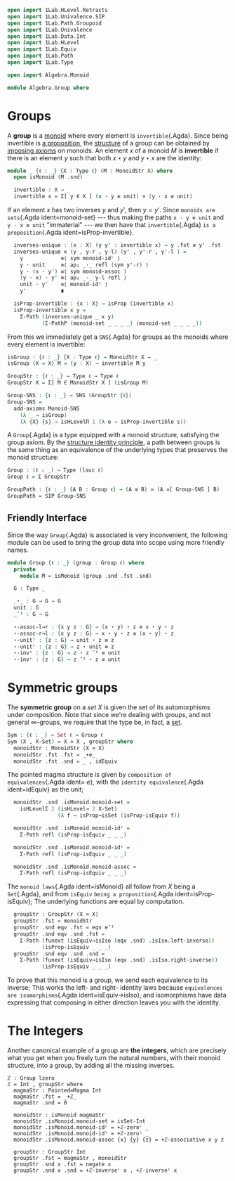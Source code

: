 ```agda
open import 1Lab.HLevel.Retracts
open import 1Lab.Univalence.SIP
open import 1Lab.Path.Groupoid
open import 1Lab.Univalence
open import 1Lab.Data.Int
open import 1Lab.HLevel
open import 1Lab.Equiv
open import 1Lab.Path
open import 1Lab.Type

open import Algebra.Monoid

module Algebra.Group where
```

# Groups

A **group** is a [monoid] where every element is `invertible`{.Agda}.
Since being invertible is [a proposition],
the [structure] of a group can be obtained by [imposing axioms] on
monoids. An element $x$ of a monoid $M$ is **invertible** if there is an
element $y$ such that both $x \star y$ and $y \star x$ are the identity:

[monoid]: agda://Algebra.Monoid
[structure]: agda://1Lab.Univalence.SIP#SNS
[a proposition]: agda://1Lab.HLevel#isProp
[imposing axioms]: 1Lab.Univalence.SIP.html#adding-axioms

```agda
module _ {ℓ : _} {X : Type ℓ} (M : MonoidStr X) where
  open isMonoid (M .snd)

  invertible : X → _
  invertible x = Σ[ y ∈ X ] (x · y ≡ unit) × (y · x ≡ unit)
```

If an element $x$ has two inverses $y$ and $y'$, then $y = y'$. Since
`monoids are sets`{.Agda ident=monoid-set} --- thus making the paths `x
· y ≡ unit` and `y · x ≡ unit` "immaterial" --- we then have that
`invertible`{.Agda} `is a proposition`{.Agda ident=isProp-invertible}.

```agda
  inverses-unique : (x : X) (y y' : invertible x) → y .fst ≡ y' .fst
  inverses-unique x (y , y-r , y-l) (y' , y'-r , y'-l ) =
    y            ≡⟨ sym monoid-idʳ ⟩
    y · unit     ≡⟨ ap₂ _·_ refl (sym y'-r) ⟩
    y · (x · y') ≡⟨ sym monoid-assoc ⟩
    (y · x) · y' ≡⟨ ap₂ _·_ y-l refl ⟩
    unit · y'    ≡⟨ monoid-idˡ ⟩
    y'           ∎

  isProp-invertible : {x : X} → isProp (invertible x)
  isProp-invertible x y =
    Σ-Path (inverses-unique _ x y)
           (Σ-PathP (monoid-set _ _ _ _) (monoid-set _ _ _ _))
```

From this we immediately get a `SNS`{.Agda} for groups as the monoids
where every element is invertible:

```agda
isGroup : {ℓ : _} {X : Type ℓ} → MonoidStr X → _
isGroup {X = X} M = (y : X) → invertible M y

GroupStr : {ℓ : _} → Type ℓ → Type ℓ
GroupStr X = Σ[ M ∈ MonoidStr X ] (isGroup M)

Group-SNS : {ℓ : _} → SNS (GroupStr {ℓ})
Group-SNS =
  add-axioms Monoid-SNS
    (λ _ → isGroup)
    (λ {X} {s} → isHLevelΠ 1 (λ e → isProp-invertible s))
```

A `Group`{.Agda} is a type equipped with a monoid structure, satisfying
the group axiom. By the [structure identity principle], a path between
groups is the same thing as an equivalence of the underlying types that
preserves the monoid structure:

[structure identity principle]: agda://1Lab.Univalence.SIP

```agda
Group : (ℓ : _) → Type (lsuc ℓ)
Group ℓ = Σ GroupStr

GroupPath : {ℓ : _} {A B : Group ℓ} → (A ≡ B) ≃ (A ≃[ Group-SNS ] B)
GroupPath = SIP Group-SNS
```

## Friendly Interface

Since the way `Group`{.Agda} is associated is very inconvenient, the
following module can be used to bring the group data into scope using
more friendly names.

```agda
module Group {ℓ : _} (group : Group ℓ) where
  private
    module M = isMonoid (group .snd .fst .snd)

  G : Type _

  _⋆_ : G → G → G
  unit : G
  _¯¹ : G → G

  ⋆-assoc-l→r : {x y z : G} → (x ⋆ y) ⋆ z ≡ x ⋆ y ⋆ z
  ⋆-assoc-r→l : {x y z : G} → x ⋆ y ⋆ z ≡ (x ⋆ y) ⋆ z
  ⋆-unitˡ : {z : G} → unit ⋆ z ≡ z
  ⋆-unitʳ : {z : G} → z ⋆ unit ≡ z
  ⋆-invˡ : {z : G} → z ⋆ z ¯¹ ≡ unit
  ⋆-invʳ : {z : G} → z ¯¹ ⋆ z ≡ unit
```

<!--
```
  G = group .fst

  -- Structure
  x ⋆ y = x M.· y
  unit = M.unit
  _¯¹ x = group .snd .snd x .fst

  infixr 30 _⋆_
  infixl 40 _¯¹

  -- Properties
  ⋆-assoc-l→r = M.monoid-assoc
  ⋆-assoc-r→l = sym M.monoid-assoc
  ⋆-unitˡ = M.monoid-idˡ
  ⋆-unitʳ = M.monoid-idʳ
  ⋆-invˡ {z} = group .snd .snd z .snd .fst
  ⋆-invʳ {z} = group .snd .snd z .snd .snd
```
-->

# Symmetric groups

The **symmetric group** on a _set_ $X$ is given the set of its
automorphisms under composition. Note that since we're dealing with
groups, and not general $\infty$-groups, we require that the type be, in
fact, a [set].

[set]: agda://1Lab.HLevel#isSet

```agda
Sym : {ℓ : _} → Set ℓ → Group ℓ
Sym (X , X-Set) = X ≃ X , groupStr where
  monoidStr : MonoidStr (X ≃ X)
  monoidStr .fst .fst = _∙e_
  monoidStr .fst .snd = _ , idEquiv
```

The pointed magma structure is given by `composition of
equivalences`{.Agda ident=_∙e_}, with the `identity equivalence`{.Agda
ident=idEquiv} as the unit;

```agda
  monoidStr .snd .isMonoid.monoid-set =
    isHLevelΣ 2 (isHLevel→ 2 X-Set)
                (λ f → isProp→isSet (isProp-isEquiv f))

  monoidStr .snd .isMonoid.monoid-idʳ =
    Σ-Path refl (isProp-isEquiv _ _ _)

  monoidStr .snd .isMonoid.monoid-idˡ =
    Σ-Path refl (isProp-isEquiv _ _ _)

  monoidStr .snd .isMonoid.monoid-assoc =
    Σ-Path refl (isProp-isEquiv _ _ _)
```

The `monoid laws`{.Agda ident=isMonoid} all follow from $X$ being a
`Set`{.Agda}, and from `isEquiv` `being a proposition`{.Agda
ident=isProp-isEquiv}; The underlying functions are equal by computation.

```agda
  groupStr : GroupStr (X ≃ X)
  groupStr .fst = monoidStr
  groupStr .snd eqv .fst = eqv e¯¹
  groupStr .snd eqv .snd .fst =
    Σ-Path (funext (isEquiv→isIso (eqv .snd) .isIso.left-inverse))
           (isProp-isEquiv _ _ _)
  groupStr .snd eqv .snd .snd =
    Σ-Path (funext (isEquiv→isIso (eqv .snd) .isIso.right-inverse))
           (isProp-isEquiv _ _ _)
```

To prove that this monoid is a group, we send each equivalence to its
inverse; This works the left- and right- identity laws because
`equivalences are isomorphisms`{.Agda ident=isEquiv→isIso}, and
isomorphisms have data expressing that composing in either direction
leaves you with the identity.

# The Integers

Another canonical example of a group are **the integers**, which are
precisely what you get when you freely turn the natural numbers, with
their monoid structure, into a group, by adding all the missing
inverses.

```
ℤ : Group lzero
ℤ = Int , groupStr where
  magmaStr : Pointed∞Magma Int
  magmaStr .fst = _+ℤ_
  magmaStr .snd = 0

  monoidStr : isMonoid magmaStr
  monoidStr .isMonoid.monoid-set = isSet-Int
  monoidStr .isMonoid.monoid-idʳ = +ℤ-zeroʳ _
  monoidStr .isMonoid.monoid-idˡ = +ℤ-zeroˡ _
  monoidStr .isMonoid.monoid-assoc {x} {y} {z} = +ℤ-associative x y z

  groupStr : GroupStr Int
  groupStr .fst = magmaStr , monoidStr
  groupStr .snd x .fst = negate x
  groupStr .snd x .snd = +ℤ-inverseʳ x , +ℤ-inverseˡ x
```
